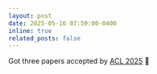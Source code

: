 ```yaml
---
layout: post
date: 2025-05-16 07:59:00-0400
inline: true
related_posts: false
---
```


Got three papers accepted by [ACL 2025](https://2025.aclweb.org/) :tada:
